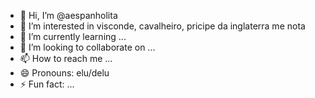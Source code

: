- 👋 Hi, I’m @aespanholita
- 👀 I’m interested in visconde, cavalheiro, pricipe da inglaterra me nota
- 🌱 I’m currently learning ...
- 💞️ I’m looking to collaborate on ...
- 📫 How to reach me ...
- 😄 Pronouns: elu/delu
- ⚡ Fun fact: ...

<!---
aespanholita/aespanholita is a ✨ special ✨ repository because its `README.md` (this file) appears on your GitHub profile.
You can click the Preview link to take a look at your changes.
--->

